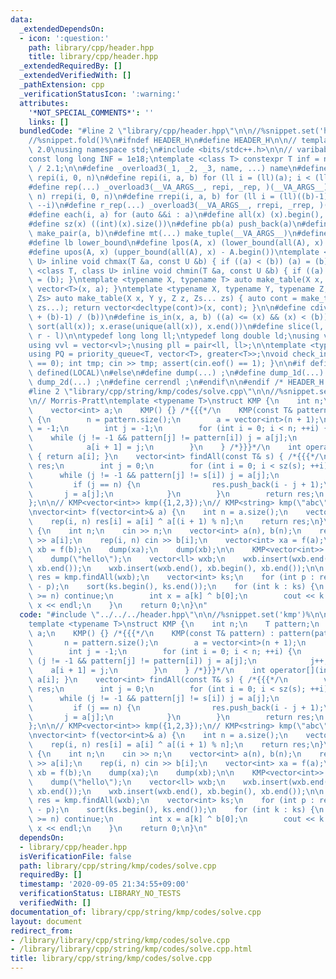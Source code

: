 ```yaml
---
data:
  _extendedDependsOn:
  - icon: ':question:'
    path: library/cpp/header.hpp
    title: library/cpp/header.hpp
  _extendedRequiredBy: []
  _extendedVerifiedWith: []
  _pathExtension: cpp
  _verificationStatusIcon: ':warning:'
  attributes:
    '*NOT_SPECIAL_COMMENTS*': ''
    links: []
  bundledCode: "#line 2 \"library/cpp/header.hpp\"\n\n//%snippet.set('header')%\n\
    //%snippet.fold()%\n#ifndef HEADER_H\n#define HEADER_H\n\n// template version\
    \ 2.0\nusing namespace std;\n#include <bits/stdc++.h>\n\n// varibable settings\n\
    const long long INF = 1e18;\ntemplate <class T> constexpr T inf = numeric_limits<T>::max()\
    \ / 2.1;\n\n#define _overload3(_1, _2, _3, name, ...) name\n#define _rep(i, n)\
    \ repi(i, 0, n)\n#define repi(i, a, b) for (ll i = (ll)(a); i < (ll)(b); ++i)\n\
    #define rep(...) _overload3(__VA_ARGS__, repi, _rep, )(__VA_ARGS__)\n#define _rrep(i,\
    \ n) rrepi(i, 0, n)\n#define rrepi(i, a, b) for (ll i = (ll)((b)-1); i >= (ll)(a);\
    \ --i)\n#define r_rep(...) _overload3(__VA_ARGS__, rrepi, _rrep, )(__VA_ARGS__)\n\
    #define each(i, a) for (auto &&i : a)\n#define all(x) (x).begin(), (x).end()\n\
    #define sz(x) ((int)(x).size())\n#define pb(a) push_back(a)\n#define mp(a, b)\
    \ make_pair(a, b)\n#define mt(...) make_tuple(__VA_ARGS__)\n#define ub upper_bound\n\
    #define lb lower_bound\n#define lpos(A, x) (lower_bound(all(A), x) - A.begin())\n\
    #define upos(A, x) (upper_bound(all(A), x) - A.begin())\ntemplate <class T, class\
    \ U> inline void chmax(T &a, const U &b) { if ((a) < (b)) (a) = (b); }\ntemplate\
    \ <class T, class U> inline void chmin(T &a, const U &b) { if ((a) > (b)) (a)\
    \ = (b); }\ntemplate <typename X, typename T> auto make_table(X x, T a) { return\
    \ vector<T>(x, a); }\ntemplate <typename X, typename Y, typename Z, typename...\
    \ Zs> auto make_table(X x, Y y, Z z, Zs... zs) { auto cont = make_table(y, z,\
    \ zs...); return vector<decltype(cont)>(x, cont); }\n\n#define cdiv(a, b) (((a)\
    \ + (b)-1) / (b))\n#define is_in(x, a, b) ((a) <= (x) && (x) < (b))\n#define uni(x)\
    \ sort(all(x)); x.erase(unique(all(x)), x.end())\n#define slice(l, r) substr(l,\
    \ r - l)\n\ntypedef long long ll;\ntypedef long double ld;\nusing vl = vector<ll>;\n\
    using vvl = vector<vl>;\nusing pll = pair<ll, ll>;\n\ntemplate <typename T>\n\
    using PQ = priority_queue<T, vector<T>, greater<T>>;\nvoid check_input() { assert(cin.eof()\
    \ == 0); int tmp; cin >> tmp; assert(cin.eof() == 1); }\n\n#if defined(PCM) ||\
    \ defined(LOCAL)\n#else\n#define dump(...) ;\n#define dump_1d(...) ;\n#define\
    \ dump_2d(...) ;\n#define cerrendl ;\n#endif\n\n#endif /* HEADER_H */\n//%snippet.end()%\n\
    #line 2 \"library/cpp/string/kmp/codes/solve.cpp\"\n\n//%snippet.set('kmp')%\n\
    \n// Morris-Pratt\ntemplate <typename T>\nstruct KMP {\n    int n;\n    T pattern;\n\
    \    vector<int> a;\n    KMP() {} /*{{{*/\n    KMP(const T& pattern) : pattern(pattern)\
    \ {\n        n = pattern.size();\n        a = vector<int>(n + 1);\n        a[0]\
    \ = -1;\n        int j = -1;\n        for (int i = 0; i < n; ++i) {\n        \
    \    while (j != -1 && pattern[j] != pattern[i]) j = a[j];\n            j++;\n\
    \            a[i + 1] = j;\n        }\n    } /*}}}*/\n    int operator[](int i)\
    \ { return a[i]; }\n    vector<int> findAll(const T& s) { /*{{{*/\n        vector<int>\
    \ res;\n        int j = 0;\n        for (int i = 0; i < sz(s); ++i) {\n      \
    \      while (j != -1 && pattern[j] != s[i]) j = a[j];\n            j++;\n   \
    \         if (j == n) {\n                res.push_back(i - j + 1);\n         \
    \       j = a[j];\n            }\n        }\n        return res;\n    } /*}}}*/\n\
    };\n\n// KMP<vector<int>> kmp({1,2,3});\n// KMP<string> kmp(\"abc\");\n\n//%snippet.end()%\n\
    \nvector<int> f(vector<int>& a) {\n    int n = a.size();\n    vector<int> res(n);\n\
    \    rep(i, n) res[i] = a[i] ^ a[(i + 1) % n];\n    return res;\n}\n\nsigned main()\
    \ {\n    int n;\n    cin >> n;\n    vector<int> a(n), b(n);\n    rep(i, n) cin\
    \ >> a[i];\n    rep(i, n) cin >> b[i];\n    vector<int> xa = f(a);\n    vector<int>\
    \ xb = f(b);\n    dump(xa);\n    dump(xb);\n\n    KMP<vector<int>> kmp(xa);\n\
    \    dump(\"hello\");\n    vector<ll> wxb;\n    wxb.insert(wxb.end(), xb.begin(),\
    \ xb.end());\n    wxb.insert(wxb.end(), xb.begin(), xb.end());\n\n    vector<int>\
    \ res = kmp.findAll(wxb);\n    vector<int> ks;\n    for (int p : res) ks.push_back(n\
    \ - p);\n    sort(ks.begin(), ks.end());\n    for (int k : ks) {\n        if (k\
    \ >= n) continue;\n        int x = a[k] ^ b[0];\n        cout << k << \" \" <<\
    \ x << endl;\n    }\n    return 0;\n}\n"
  code: "#include \"../../../header.hpp\"\n\n//%snippet.set('kmp')%\n\n// Morris-Pratt\n\
    template <typename T>\nstruct KMP {\n    int n;\n    T pattern;\n    vector<int>\
    \ a;\n    KMP() {} /*{{{*/\n    KMP(const T& pattern) : pattern(pattern) {\n \
    \       n = pattern.size();\n        a = vector<int>(n + 1);\n        a[0] = -1;\n\
    \        int j = -1;\n        for (int i = 0; i < n; ++i) {\n            while\
    \ (j != -1 && pattern[j] != pattern[i]) j = a[j];\n            j++;\n        \
    \    a[i + 1] = j;\n        }\n    } /*}}}*/\n    int operator[](int i) { return\
    \ a[i]; }\n    vector<int> findAll(const T& s) { /*{{{*/\n        vector<int>\
    \ res;\n        int j = 0;\n        for (int i = 0; i < sz(s); ++i) {\n      \
    \      while (j != -1 && pattern[j] != s[i]) j = a[j];\n            j++;\n   \
    \         if (j == n) {\n                res.push_back(i - j + 1);\n         \
    \       j = a[j];\n            }\n        }\n        return res;\n    } /*}}}*/\n\
    };\n\n// KMP<vector<int>> kmp({1,2,3});\n// KMP<string> kmp(\"abc\");\n\n//%snippet.end()%\n\
    \nvector<int> f(vector<int>& a) {\n    int n = a.size();\n    vector<int> res(n);\n\
    \    rep(i, n) res[i] = a[i] ^ a[(i + 1) % n];\n    return res;\n}\n\nsigned main()\
    \ {\n    int n;\n    cin >> n;\n    vector<int> a(n), b(n);\n    rep(i, n) cin\
    \ >> a[i];\n    rep(i, n) cin >> b[i];\n    vector<int> xa = f(a);\n    vector<int>\
    \ xb = f(b);\n    dump(xa);\n    dump(xb);\n\n    KMP<vector<int>> kmp(xa);\n\
    \    dump(\"hello\");\n    vector<ll> wxb;\n    wxb.insert(wxb.end(), xb.begin(),\
    \ xb.end());\n    wxb.insert(wxb.end(), xb.begin(), xb.end());\n\n    vector<int>\
    \ res = kmp.findAll(wxb);\n    vector<int> ks;\n    for (int p : res) ks.push_back(n\
    \ - p);\n    sort(ks.begin(), ks.end());\n    for (int k : ks) {\n        if (k\
    \ >= n) continue;\n        int x = a[k] ^ b[0];\n        cout << k << \" \" <<\
    \ x << endl;\n    }\n    return 0;\n}\n"
  dependsOn:
  - library/cpp/header.hpp
  isVerificationFile: false
  path: library/cpp/string/kmp/codes/solve.cpp
  requiredBy: []
  timestamp: '2020-09-05 21:34:55+09:00'
  verificationStatus: LIBRARY_NO_TESTS
  verifiedWith: []
documentation_of: library/cpp/string/kmp/codes/solve.cpp
layout: document
redirect_from:
- /library/library/cpp/string/kmp/codes/solve.cpp
- /library/library/cpp/string/kmp/codes/solve.cpp.html
title: library/cpp/string/kmp/codes/solve.cpp
---
```

